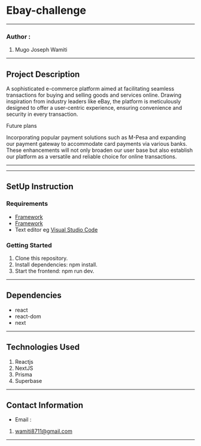 #   Ebay-challenge
*****
### Author :
1. Mugo Joseph Wamiti 
****
## Project Description
A sophisticated e-commerce platform aimed at facilitating seamless transactions for buying and selling goods and services online. 
Drawing inspiration from industry leaders like eBay, the platform is meticulously designed to offer a user-centric experience, 
ensuring convenience and security in every transaction.

Future plans 

Incorporating popular payment solutions such as M-Pesa and expanding our payment gateway to accommodate card payments via various banks. 
These enhancements will not only broaden our user base but also establish our platform as a versatile and reliable choice for online transactions.
******
*****
## SetUp Instruction
### Requirements
* [Framework](https://nextjs.org/)
* [Framework](https://legacy.reactjs.org/)
* Text editor eg [Visual Studio Code](https://code.visualstudio.com/download)


### Getting Started
1. Clone this repository.
2. Install dependencies: npm install.
3. Start the frontend: npm run dev.


*****
## Dependencies
- react
- react-dom
- next
*****
## Technologies Used
1. Reactjs
2. NextJS
3. Prisma
4. Superbase
*****
## Contact Information
* Email : 
1. wamiti8711@gmail.com
*****
